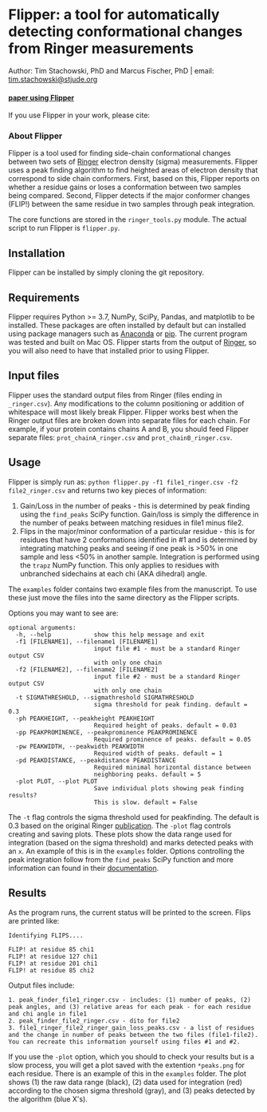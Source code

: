 # Flipper: a tool for automatically detecting conformational changes from Ringer measurements

Author: Tim Stachowski, PhD and Marcus Fischer, PhD | email: tim.stachowski@stjude.org
#### [paper using Flipper](https://)
If you use Flipper in your work, please cite:

### About Flipper
Flipper is a tool used for finding side-chain conformational changes between two sets of [Ringer](https://bl831.als.lbl.gov/ringer/ringer/Documentation/documentation.htm) electron density (sigma) measurements. Flipper uses a peak finding algorithm to find heighted areas of electron density that correspond to side chain conformers. First, based on this, Flipper reports on whether a residue gains or loses a conformation between two samples being compared. Second, Flipper detects if the major conformer changes (FLIP!) between the same residue in two samples through peak integration.

The core functions are stored in the `ringer_tools.py` module. The actual script to run Flipper is `flipper.py`.

## Installation
Flipper can be installed by simply cloning the git repository.

## Requirements
Flipper requires Python >= 3.7, NumPy, SciPy, Pandas, and matplotlib to be installed. These packages are often installed by default but can installed using package managers such as [Anaconda](https://continuum.io/downloads) or [pip](https://pip.pypa.io/en/stable/). The current program was tested and built on Mac OS. Flipper starts from the output of [Ringer](https://bl831.als.lbl.gov/ringer/ringer/Documentation/ringer1.0Manual.htm), so you will also need to have that installed prior to using Flipper.

## Input files
Flipper uses the standard output files from Ringer (files ending in `_ringer.csv`). Any modifications to the column positioning or addition of whitespace will most likely break Flipper. Flipper works best when the Ringer output files are broken down into separate files for each chain. For example, if your protein contains chains A and B, you should feed Flipper separate files: `prot_chainA_ringer.csv` and `prot_chainB_ringer.csv`.

## Usage
Flipper is simply run as:
`python flipper.py -f1 file1_ringer.csv -f2 file2_ringer.csv` and returns two key pieces of information:
1. Gain/Loss in the number of peaks - this is determined by peak finding using the `find_peaks` SciPy function. Gain/loss is simply the difference in the number of peaks between matching residues in file1 minus file2.
2. Flips in the major/minor conformation of a particular residue - this is for residues that have 2 conformations identified in #1 and is  determined by integrating matching peaks and seeing if one peak is >50% in one sample and less <50% in another sample. Integration is performed using the `trapz` NumPy function. This only applies to residues with unbranched sidechains at each chi (AKA dihedral) angle.

The `examples` folder contains two example files from the manuscript. To use these just move the files into the same directory as the Flipper scripts.

Options you may want to see are:
```
optional arguments:
  -h, --help            show this help message and exit
  -f1 [FILENAME1], --filename1 [FILENAME1]
                        input file #1 - must be a standard Ringer output CSV
                        with only one chain
  -f2 [FILENAME2], --filename2 [FILENAME2]
                        input file #2 - must be a standard Ringer output CSV
                        with only one chain
  -t SIGMATHRESHOLD, --sigmathreshold SIGMATHRESHOLD
                        sigma threshold for peak finding. default = 0.3
  -ph PEAKHEIGHT, --peakheight PEAKHEIGHT
                        Required height of peaks. default = 0.03
  -pp PEAKPROMINENCE, --peakprominence PEAKPROMINENCE
                        Required prominence of peaks. default = 0.05
  -pw PEAKWIDTH, --peakwidth PEAKWIDTH
                        Required width of peaks. default = 1
  -pd PEAKDISTANCE, --peakdistance PEAKDISTANCE
                        Required minimal horizontal distance between
                        neighboring peaks. default = 5
  -plot PLOT, --plot PLOT
                        Save individual plots showing peak finding results?
                        This is slow. default = False
```
The `-t` flag controls the sigma threshold used for peakfinding. The default is 0.3 based on the original Ringer [publication](https://onlinelibrary.wiley.com/doi/full/10.1002/pro.423).
The `-plot` flag controls creating and saving plots. These plots show the data range used for integration (based on the sigma threshold) and marks detected peaks with an `x`. An example of this is in the `examples` folder. Options controlling the peak integration follow from the `find_peaks` SciPy function and more information can found in their [documentation](https://docs.scipy.org/doc/scipy/reference/generated/scipy.signal.find_peaks.html).

## Results
As the program runs, the current status will be printed to the screen.
Flips are printed like:
```
Identifying FLIPS....

FLIP! at residue 85 chi1
FLIP! at residue 127 chi1
FLIP! at residue 201 chi1
FLIP! at residue 85 chi2
```
Output files include:
```
1. peak_finder_file1_ringer.csv - includes: (1) number of peaks, (2) peak angles, and (3) relative areas for each peak - for each residue and chi angle in file1
2. peak_finder_file2_ringer.csv - dito for file2
3. file1_ringer_file2_ringer_gain_loss_peaks.csv - a list of residues and the change in number of peaks between the two files (file1-file2). You can recreate this information yourself using files #1 and #2.
```
If you use the `-plot` option, which you should to check your results but is a slow process, you will get a plot saved with the extention `*peaks.png` for each residue. There is an example of this in the `examples` folder. The plot shows (1) the raw data range (black), (2) data used for integration (red) according to the chosen sigma threshold (gray), and (3) peaks detected by the algorithm (blue X's).

